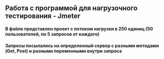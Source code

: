 ## Работа с программой для нагрузочного тестирования - Jmeter

#### В файле представлен проект с потоком нагрузки в 250 единиц (50 пользователей, по 5 запросов от каждого)
#### Запросы посылались на определенный сервер с разными методами (Get, Post) и разными переменными внутри запроса

